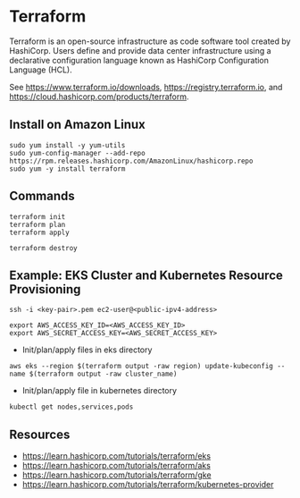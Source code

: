 # Terraform

Terraform is an open-source infrastructure as code software tool created by HashiCorp. Users define and provide data center infrastructure using a declarative configuration language known as HashiCorp Configuration Language (HCL).

See https://www.terraform.io/downloads, https://registry.terraform.io, and https://cloud.hashicorp.com/products/terraform.

## Install on Amazon Linux

```
sudo yum install -y yum-utils
sudo yum-config-manager --add-repo https://rpm.releases.hashicorp.com/AmazonLinux/hashicorp.repo
sudo yum -y install terraform
```

## Commands

```
terraform init
terraform plan
terraform apply

terraform destroy
```

## Example: EKS Cluster and Kubernetes Resource Provisioning

```
ssh -i <key-pair>.pem ec2-user@<public-ipv4-address>
```

```
export AWS_ACCESS_KEY_ID=<AWS_ACCESS_KEY_ID>
export AWS_SECRET_ACCESS_KEY=<AWS_SECRET_ACCESS_KEY>
```

- Init/plan/apply files in eks directory

```
aws eks --region $(terraform output -raw region) update-kubeconfig --name $(terraform output -raw cluster_name)
```

- Init/plan/apply file in kubernetes directory

```
kubectl get nodes,services,pods
```

## Resources

- https://learn.hashicorp.com/tutorials/terraform/eks
- https://learn.hashicorp.com/tutorials/terraform/aks
- https://learn.hashicorp.com/tutorials/terraform/gke
- https://learn.hashicorp.com/tutorials/terraform/kubernetes-provider
